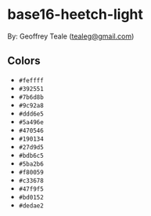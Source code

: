 # base16-heetch-light

By: Geoffrey Teale (tealeg@gmail.com)

## Colors

* `#feffff`
* `#392551`
* `#7b6d8b`
* `#9c92a8`
* `#ddd6e5`
* `#5a496e`
* `#470546`
* `#190134`
* `#27d9d5`
* `#bdb6c5`
* `#5ba2b6`
* `#f80059`
* `#c33678`
* `#47f9f5`
* `#bd0152`
* `#dedae2`
